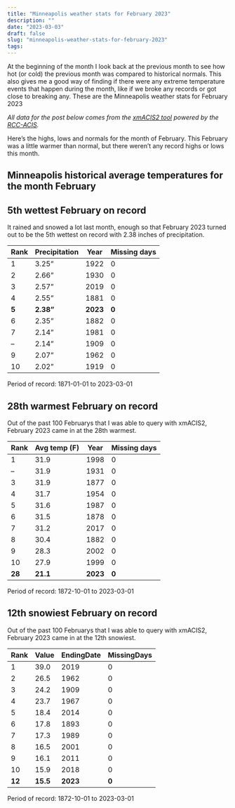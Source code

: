 ```yaml
---
title: "Minneapolis weather stats for February 2023"
description: ""
date: "2023-03-03"
draft: false
slug: "minneapolis-weather-stats-for-february-2023"
tags:
---
```


<!--kg-card-begin: html-->
<p>At the beginning of the month I look back at the previous month to see how hot (or cold) the previous month was compared to historical normals. This also gives me a good way of finding if there were any extreme temperature events that happen during the month, like if we broke any records or got close to breaking any. These are the Minneapolis weather stats for February 2023</p>

<p><em>All data for the post below comes from the <a href="https://xmacis.rcc-acis.org/" target="_blank" rel="noreferrer noopener">xmACIS2 tool</a> powered by the <a href="https://www.rcc-acis.org/" target="_blank" rel="noreferrer noopener">RCC-ACIS</a>.</em></p>

<p></p>

<p>Here&#8217;s the highs, lows and normals for the month of February. This February was a little warmer than normal, but there weren&#8217;t any record highs or lows this month.</p>

<p></p>

<div id="everviz-iBXU1Is0P" class="everviz-iBXU1Is0P"><script src="https://app.everviz.com/inject/iBXU1Is0P/?v=1" defer="defer"></script></div>

<h2>Minneapolis historical average temperatures for the month February </h2>

<div id="everviz-AOATZxhly" class="everviz-AOATZxhly"><script src="https://app.everviz.com/inject/AOATZxhly/?v=1" defer="defer"></script></div>

<h2>5th wettest February on record</h2>

<p>It rained and snowed a lot last month, enough so that February 2023 turned out to be the 5th wettest on record with 2.38 inches of precipitation.</p>

<div class="row"><div class="col-md-12"><div class="panel panel-success"><div class="panel-heading "></div>
<table class="table table-striped table-bordered table-hover table-condensed">
<thead><tr><th title="Field #1">Rank</th>
<th title="Field #2">Precipitation</th>
<th title="Field #3">Year</th>
<th title="Field #4">Missing days</th>
</tr></thead>
<tbody><tr><td>1</td>
<td> 3.25&#8221;</td>
<td> 1922</td>
<td> 0</td>
</tr>
<tr><td>2</td>
<td> 2.66&#8221;</td>
<td> 1930</td>
<td> 0</td>
</tr>
<tr><td>3</td>
<td> 2.57&#8221;</td>
<td> 2019</td>
<td> 0</td>
</tr>
<tr><td>4</td>
<td> 2.55&#8221;</td>
<td> 1881</td>
<td> 0</td>
</tr>
<tr><td><strong>5</strong></td>
<td><strong>2.38&#8221;</strong></td>
<td><strong>2023</strong></td>
<td><strong>0</strong></td>
</tr>
<tr><td>6</td>
<td> 2.35&#8221;</td>
<td> 1882</td>
<td> 0</td>
</tr>
<tr><td>7</td>
<td> 2.14&#8221;</td>
<td> 1981</td>
<td> 0</td>
</tr>
<tr><td>&#8211;</td>
<td> 2.14&#8221;</td>
<td> 1909</td>
<td> 0</td>
</tr>
<tr><td>9</td>
<td> 2.07&#8221;</td>
<td> 1962</td>
<td> 0</td>
</tr>
<tr><td>10</td>
<td> 2.02&#8221;</td>
<td> 1919</td>
<td> 0</td>
</tr>
</tbody></table>
</div></div></div>

<p>Period of record: 1871-01-01 to 2023-03-01</p>

<p></p>

<h2>28th warmest February on record</h2>

<p>Out of the past 100 Februarys that I was able to query with xmACIS2, February 2023 came in at the 28th warmest.</p>

<div class="row"><div class="col-md-12"><div class="panel panel-success">
<table class="table table-striped table-bordered table-hover table-condensed">
<thead><tr><th title="Field #1">Rank</th>
<th title="Field #2">Avg temp (F)</th>
<th title="Field #3">Year</th>
<th title="Field #4">Missing days</th>
</tr></thead>
<tbody><tr><td>1</td>
<td>31.9</td>
<td> 1998</td>
<td> 0</td>
</tr>
<tr><td>&#8211;</td>
<td>31.9</td>
<td> 1931</td>
<td> 0</td>
</tr>
<tr><td>3</td>
<td>31.9</td>
<td> 1877</td>
<td> 0</td>
</tr>
<tr><td>4</td>
<td>31.7</td>
<td> 1954</td>
<td> 0</td>
</tr>
<tr><td>5</td>
<td>31.6</td>
<td> 1987</td>
<td> 0</td>
</tr>
<tr><td>6</td>
<td>31.5</td>
<td> 1878</td>
<td> 0</td>
</tr>
<tr><td>7</td>
<td>31.2</td>
<td> 2017</td>
<td> 0</td>
</tr>
<tr><td>8</td>
<td>30.4</td>
<td> 1882</td>
<td> 0</td>
</tr>
<tr><td>9</td>
<td>28.3</td>
<td> 2002</td>
<td> 0</td>
</tr>
<tr><td>10</td>
<td>27.9</td>
<td> 1999</td>
<td> 0</td>
</tr>
<tr>
<td><strong>28</strong></td>
<td><strong>21.1</strong></td>
<td><strong>2023</strong></td>
<td><strong>0</strong></td>
</tr>
</tbody></table>
</div></div></div>

<p>Period of record: 1872-10-01 to 2023-03-01</p>

<h2>12th snowiest February on record</h2>

<p>Out of the past 100 Februarys that I was able to query with xmACIS2, February 2023 came in at the 12th snowiest.</p>

<div class="row"><div class="col-md-12"><div class="panel panel-success">
<table class="table table-striped table-bordered table-hover table-condensed">
<thead><tr><th title="Field #1">Rank</th>
<th title="Field #2">Value</th>
<th title="Field #3">EndingDate</th>
<th title="Field #4">MissingDays</th>
</tr></thead>
<tbody><tr><td>1</td>
<td>39.0</td>
<td> 2019</td>
<td> 0</td>
</tr>
<tr><td>2</td>
<td>26.5</td>
<td> 1962</td>
<td> 0</td>
</tr>
<tr><td>3</td>
<td>24.2</td>
<td> 1909</td>
<td> 0</td>
</tr>
<tr><td>4</td>
<td>23.7</td>
<td> 1967</td>
<td> 0</td>
</tr>
<tr><td>5</td>
<td>18.4</td>
<td> 2014</td>
<td> 0</td>
</tr>
<tr><td>6</td>
<td>17.8</td>
<td> 1893</td>
<td> 0</td>
</tr>
<tr><td>7</td>
<td>17.3</td>
<td> 1989</td>
<td> 0</td>
</tr>
<tr><td>8</td>
<td>16.5</td>
<td> 2001</td>
<td> 0</td>
</tr>
<tr><td>9</td>
<td>16.1</td>
<td> 2011</td>
<td> 0</td>
</tr>
<tr><td>10</td>
<td>15.9</td>
<td> 2018</td>
<td> 0</td>
</tr>
<tr><td><strong>12</strong></td>
<td><strong>15.5</strong></td>
<td><strong>2023</strong></td>
<td><strong>0</strong></td>
</tr>
</tbody></table>
</div></div></div>

<p>Period of record: 1872-10-01 to 2023-03-01</p>

<p></p>
<!--kg-card-end: html-->
